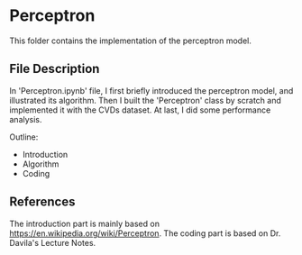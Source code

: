 # Perceptron

This folder contains the implementation of the perceptron model. 

## File Description

In 'Perceptron.ipynb' file, I first briefly introduced the perceptron model, and illustrated its algorithm. Then I built the 'Perceptron' class by scratch and implemented it with the CVDs dataset. At last, I did some performance analysis.

Outline:
- Introduction
- Algorithm
- Coding

## References
The introduction part is mainly based on https://en.wikipedia.org/wiki/Perceptron. The coding part is based on Dr. Davila's Lecture Notes.